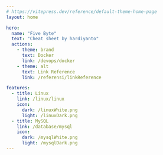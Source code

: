 ```yaml
---
# https://vitepress.dev/reference/default-theme-home-page
layout: home

hero:
  name: "Five Byte"
  text: "Cheat sheet by hardiyanto"
  actions:
    - theme: brand
      text: Docker
      link: /devops/docker
    - theme: alt
      text: Link Reference
      link: /referensi/linkReference

features:
  - title: Linux
    link: /linux/linux
    icon: 
      dark: /linuxWhite.png
      light: /linuxDark.png
  - title: MySQL
    link: /database/mysql
    icon:
      dark: /mysqlWhite.png
      light: /mysqlDark.png
---
```


